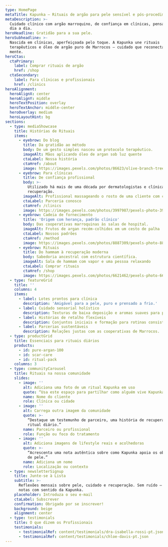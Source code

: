 ```yaml
---
type: HomePage
metaTitle: Kapunka — Rituais de argão para pele sensível e pós-procedimento
metaDescription: >-
  Cuidado clínico com argão marroquino, de confiança em clínicas, pensado para o
  dia a dia.
heroHeadline: Gratidão para a sua pele.
heroSubheadline: >-
  Nascida em clínicas, aperfeiçoada pelo toque. A Kapunka une rituais
  terapêuticos e óleo de argão puro de Marrocos — cuidado que reconecta corpo e
  mente.
heroCtas:
  ctaPrimary:
    label: Comprar rituais de argão
    href: /shop
  ctaSecondary:
    label: Para clínicas e profissionais
    href: /clinics
heroAlignment:
  heroAlignX: center
  heroAlignY: middle
  heroTextPosition: overlay
  heroTextAnchor: middle-center
  heroOverlay: medium
  heroLayoutHint: bg
sections:
  - type: mediaShowcase
    title: Histórias de Rituais
    items:
      - eyebrow: Do blog
        title: Da gratidão ao método
        body: De um gesto simples nasceu um protocolo terapêutico.
        imageAlt: Mãos aplicando óleo de argan sob luz quente
        ctaLabel: Nossa história
        ctaHref: /about
        image: https://images.pexels.com/photos/86623/olive-branch-tree-leaves-86623.jpeg?auto=compress&cs=tinysrgb&w=1920
      - eyebrow: Para clínicas
        title: De confiança profissional
        body: >-
          Utilizado há mais de uma década por dermatologistas e clínicas de
          recuperação.
        imageAlt: Profissional massageando o rosto de uma cliente com cuidado de argan
        ctaLabel: Parceria conosco
        ctaHref: /clinics
        image: https://images.pexels.com/photos/3997987/pexels-photo-3997987.jpeg?auto=compress&cs=tinysrgb&w=1920
      - eyebrow: Cadeia de fornecimento
        title: 'Origem com herança, padrão clínico'
        body: Das cooperativas marroquinas às salas de hospital.
        imageAlt: Frutos de argan recém-colhidos em um cesto de palha
        ctaLabel: Nossos padrões
        ctaHref: /method
        image: https://images.pexels.com/photos/8887309/pexels-photo-8887309.jpeg?auto=compress&cs=tinysrgb&w=1920
      - eyebrow: Rituais
        title: Do hammam à recuperação moderna
        body: Sabedoria ancestral com estrutura científica.
        imageAlt: Sala de hammam com vapor e uma pessoa relaxando
        ctaLabel: Comprar rituais
        ctaHref: /shop
        image: https://images.pexels.com/photos/6621462/pexels-photo-6621462.jpeg?auto=compress&cs=tinysrgb&w=1920
  - type: featureGrid
    title: ''
    columns: 4
    items:
      - label: Lotes prontos para clínica
        description: 'Amigável para a pele, puro e prensado a frio.'
      - label: Cuidado sensorial holístico
        description: Texturas de baixa deposição e aromas suaves para pele sensível.
      - label: Histórias de retalho flexíveis
        description: Conjuntos iniciais e formação para rotinas consistentes em casa.
      - label: Parcerias sustentáveis
        description: Relações justas com as cooperativas de Marrocos.
  - type: productGrid
    title: Essenciais para rituais diários
    products:
      - id: pure-argan-100
      - id: scar-care
      - id: ritual-pack
    columns: 3
  - type: communityCarousel
    title: Rituais na nossa comunidade
    slides:
      - image: ''
        alt: Adiciona uma foto de um ritual Kapunka em uso
        quote: “Usa este espaço para partilhar como alguém vive Kapunka na rotina.”
        name: Nome do cliente
        role: Clínica ou cidade
      - image: ''
        alt: Carrega outra imagem da comunidade
        quote: >-
          “Destaque um testemunho de parceiro, uma história de recuperação ou um
          ritual diário.”
        name: Parceiro ou profissional
        role: Função ou foco do tratamento
      - image: ''
        alt: Adiciona imagens de lifestyle reais e acolhedoras
        quote: >-
          “Acrescenta uma nota autêntica sobre como Kapunka apoia os objetivos
          de pele.”
        name: Adiciona um nome
        role: Localização ou contexto
  - type: newsletterSignup
    title: Junte-se à Lista
    subtitle: >-
      Reflexões mensais sobre pele, cuidado e recuperação. Sem ruído — apenas
      notas com sentido da Kapunka.
    placeholder: Introduza o seu e-mail
    ctaLabel: Subscrever
    confirmation: Obrigado por se inscrever!
    background: beige
    alignment: center
  - type: testimonials
    title: O que dizem os Profissionais
    testimonials:
      - testimonialRef: content/testimonials/dra-isabella-rossi-pt.json
      - testimonialRef: content/testimonials/chloe-davis-pt.json
---
```

